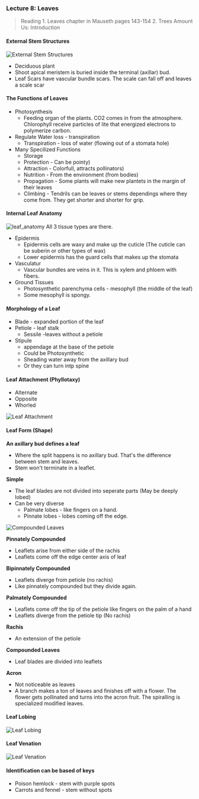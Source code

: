 ### Lecture 8: Leaves

> Reading
1\. Leaves chapter in Mauseth pages 143-154
2\. Trees Amount Us: Introduction

#### External Stem Structures
![External Stem Structures](/assets/external_stem_structures.png)

+ Deciduous plant
+ Shoot apical meristem is buried inside the terminal (axillar) bud.
+ Leaf Scars have vascular bundle scars. The scale can fall off and leaves a scale scar

#### The Functions of Leaves
+ Photosynthesis
  - Feeding organ of the plants. CO2 comes in from the atmosphere. Chlorophyll receive particles of lite that energized electrons to polymerize carbon.
+ Regulate Water loss - transpiration
   - Transpiration - loss of water (flowing out of a stomata hole)
+ Many Specilized Functions
  + Storage
  + Protection - Can be pointy)
  + Attraction - Colorfull, attracts pollinators)
  + Nutrition - From the environment (from bodies)
  + Propagation - Some plants will make new plantets in the margin of their leaves
  + Climbing - Tendrils can be leaves or stems dependings where they come from. They get shorter and shorter for grip.

#### Internal Leaf Anatomy
![leaf_anatomy](/assets/leaf_anatomy.png)
All 3 tissue types are there.
+ Epidermis
  - Epidermis cells are waxy and make up the cuticle (The cuticle can be suberin or other types of wax)
  - Lower epidermis has the guard cells that makes up the stomata
+ Vasculatur
  - Vascular bundles are veins in it. This is xylem and phloem with fibers.
+ Ground Tissues
  - Photosynthetic parenchyma cells - mesophyll (the middle of the leaf)
  - Some mesophyll is spongy.

#### Morphology of a Leaf
+ Blade - expanded portion of the leaf
+ Petiole - leaf stalk
  - Sessile -leaves without a petiole
+ Stipule
  - appendage at the base of the petiole
  - Could be Photosynthetic
  - Sheading water away from the axillary bud
  - Or they can turn intp spine

#### Leaf Attachment (Phyllotaxy)
+ Alternate
+ Opposite
+ Whorled

![Leaf Attachment](/assets/leaf_attachment.png)

#### Leaf Form (Shape)
**An axillary bud defines a leaf**
+ Where the split happens is no axillary bud. That's the difference between stem and leaves.
+ Stem won't terminate in a leaflet.

**Simple**
+ The leaf blades are not divided into seperate parts (May be deeply lobed)
+ Can be very diverse
  - Palmate lobes - like fingers on a hand.
  - Pinnate lobes - lobes coming off the edge.

![Compounded Leaves](/assets/compounded_leaves.png)

**Pinnately Compounded**
+ Leaflets arise from either side of the rachis
+ Leaflets come off the edge center axis of leaf

**Bipinnately Compounded**
+ Leaflets diverge from petiole (no rachis)
+ Like pinnately compounded but they divide again.

**Palmately Compounded**
+ Leaflets come off the tip of the petiole like fingers on the palm of a hand
+ Leaflets diverge from the petiole tip (No rachis)

**Rachis**
+ An extension of the petiole

**Compounded Leaves**
+ Leaf blades are divided into leaflets

**Acron**
+ Not noticeable as leaves
+ A branch makes a ton of leaves and finishes off with a flower. The flower gets pollinated and turns into the acron fruit. The spiralling is specialized modified leaves.

#### Leaf Lobing
![Leaf Lobing](/assets/leaf_lobing.png)

#### Leaf Venation
![Leaf Venation](/assets/leaf_venation.png)

#### Identification can be based of keys
+ Poison hemlock - stem with purple spots
+ Carrots and fennel - stem without spots
